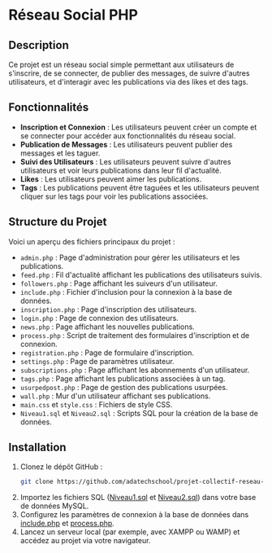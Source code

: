 # Réseau Social PHP

## Description

Ce projet est un réseau social simple permettant aux utilisateurs de s'inscrire, de se connecter, de publier des messages, de suivre d'autres utilisateurs, et d'interagir avec les publications via des likes et des tags.

## Fonctionnalités

- **Inscription et Connexion** : Les utilisateurs peuvent créer un compte et se connecter pour accéder aux fonctionnalités du réseau social.
- **Publication de Messages** : Les utilisateurs peuvent publier des messages et les taguer.
- **Suivi des Utilisateurs** : Les utilisateurs peuvent suivre d'autres utilisateurs et voir leurs publications dans leur fil d'actualité.
- **Likes** : Les utilisateurs peuvent aimer les publications.
- **Tags** : Les publications peuvent être taguées et les utilisateurs peuvent cliquer sur les tags pour voir les publications associées.

## Structure du Projet

Voici un aperçu des fichiers principaux du projet :

- `admin.php` : Page d'administration pour gérer les utilisateurs et les publications.
- `feed.php` : Fil d'actualité affichant les publications des utilisateurs suivis.
- `followers.php` : Page affichant les suiveurs d'un utilisateur.
- `include.php` : Fichier d'inclusion pour la connexion à la base de données.
- `inscription.php` : Page d'inscription des utilisateurs.
- `login.php` : Page de connexion des utilisateurs.
- `news.php` : Page affichant les nouvelles publications.
- `process.php` : Script de traitement des formulaires d'inscription et de connexion.
- `registration.php` : Page de formulaire d'inscription.
- `settings.php` : Page de paramètres utilisateur.
- `subscriptions.php` : Page affichant les abonnements d'un utilisateur.
- `tags.php` : Page affichant les publications associées à un tag.
- `usurpedpost.php` : Page de gestion des publications usurpées.
- `wall.php` : Mur d'un utilisateur affichant ses publications.
- `main.css` et `style.css` : Fichiers de style CSS.
- `Niveau1.sql` et `Niveau2.sql` : Scripts SQL pour la création de la base de données.

## Installation

1. Clonez le dépôt GitHub :
   ```sh
   git clone https://github.com/adatechschool/projet-collectif-reseau-social-php-projet-collectif-emilio-boris-manon.git
   ```
2. Importez les fichiers SQL ([Niveau1.sql](Niveau1.sql) et [Niveau2.sql](Niveau2.sql)) dans votre base de données MySQL.
3. Configurez les paramètres de connexion à la base de données dans [include.php](include.php) et [process.php](process.php).
4. Lancez un serveur local (par exemple, avec XAMPP ou WAMP) et accédez au projet via votre navigateur.
